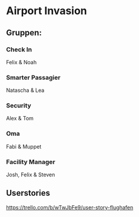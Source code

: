 # Airport Invasion

## Gruppen:

### Check In
Felix & Noah

### Smarter Passagier
Natascha & Lea

### Security
Alex & Tom

### Oma
Fabi & Muppet

### Facility Manager
Josh, Felix & Steven

## Userstories
https://trello.com/b/wTwJbFe9/user-story-flughafen
